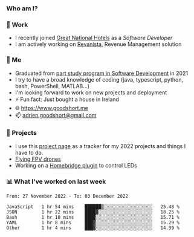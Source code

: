 ### Who am I?

<!--
**goodshort/goodshort** is a ✨ _special_ ✨ repository because its `README.md` (this file) appears on your GitHub profile.
-->
### 💼 Work
- I recently joined [Great National Hotels](https://www.greatnationalhotels.com/) as a _Software Developer_
- I am actively working on [Revanista](https://www.revanista.com/), Revenue Management solution

### 🌱 Me
- Graduated from [part study program in Software Development](https://www.goodshort.me/who-am-i/studies#higher-diploma-in-software-development) in 2021
- I try to have a broad knowledge of coding (java, typescript, python, bash, PowerShell, MATLAB...)
- I'm looking forward to work on new projects and deployment
- ⚡ Fun fact: Just bought a house in Ireland
- 🌐 https://www.goodshort.me
- 📫 adrien.goodshort@gmail.com

### 🚧 Projects

- I use this [project page](https://github.com/users/goodshort/projects/2) as a tracker for my 2022 projects and things I have to do.
- [Flying FPV drones](https://www.youtube.com/watch?v=PdOF5c4RF18&list=PLhU-As_kQhM6L6iwidza6sSdfxEybA7VZ)
- Working on a [Homebridge plugin](https://github.com/goodshort/homebridge-wled-preset) to control LEDs

### 📊 What I've worked on last week

<!--START_SECTION:waka-->

```text
From: 27 November 2022 - To: 03 December 2022

JavaScript   1 hr 54 mins    ██████▒░░░░░░░░░░░░░░░░░░   25.48 %
JSON         1 hr 22 mins    ████▓░░░░░░░░░░░░░░░░░░░░   18.25 %
Bash         1 hr 10 mins    ████░░░░░░░░░░░░░░░░░░░░░   15.71 %
YAML         1 hr 8 mins     ███▓░░░░░░░░░░░░░░░░░░░░░   15.29 %
Other        1 hr 4 mins     ███▓░░░░░░░░░░░░░░░░░░░░░   14.39 %
```

<!--END_SECTION:waka-->
